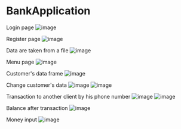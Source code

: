 # BankApplication


Login page
![image](https://user-images.githubusercontent.com/95829811/190663183-57d46f39-0555-472b-808d-1499030de40a.png)

Register page
![image](https://user-images.githubusercontent.com/95829811/190663243-455fdb84-94d2-4625-823e-f3e01be92ae4.png)

Data are taken from a file
![image](https://user-images.githubusercontent.com/95829811/190663595-fc5ce1aa-bb3f-4164-9a84-f356218ee4fd.png)

Menu page
![image](https://user-images.githubusercontent.com/95829811/190663787-b8096120-2d48-443c-82aa-9c71658f7cf4.png)

Customer's data frame
![image](https://user-images.githubusercontent.com/95829811/190663833-617f4afc-4f46-4bd5-86d8-1016675e696a.png)

Change customer's data
![image](https://user-images.githubusercontent.com/95829811/190663929-6f01e544-1557-4609-8654-09729582fb51.png)
![image](https://user-images.githubusercontent.com/95829811/190663966-598b280f-3872-4dbf-bfe9-18d7ba40f26a.png)

Transaction to another client by his phone number
![image](https://user-images.githubusercontent.com/95829811/190664459-efab0658-abb6-4c3e-af45-99e157b3161f.png)
![image](https://user-images.githubusercontent.com/95829811/190664518-970f408d-98ad-46d7-be9b-726c1fb03e08.png)

Balance after transaction
![image](https://user-images.githubusercontent.com/95829811/190664695-53107aee-c919-4da2-a081-9aff5558d302.png)

Money input
![image](https://user-images.githubusercontent.com/95829811/190664745-5b3ae591-bdb8-4c89-b18f-234d28740ecf.png)



